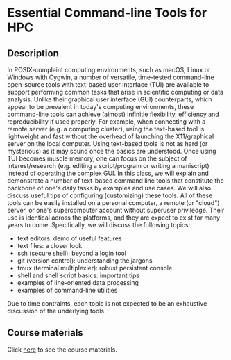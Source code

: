 # Essential Command-line Tools for HPC

## Description

In POSIX-complaint computing environments, such as macOS, Linux or Windows with
Cygwin, a number of versatile, time-tested command-line open-source tools with
text-based user interface (TUI) are available to support performing common
tasks that arise in scientific computing or data analysis.  Unlike their
graphical user interface (GUI) counterparts, which appear to be prevalent in
today's computing environments, these command-line tools can achieve (almost)
infinitie flexibility, efficiency and reproducibility if used properly.  For
example, when connecting with a remote server (e.g. a computing cluster), using
the text-based tool is lightweight and fast without the overhead of launching
the X11/graphical server on the local computer.  Using text-based tools is not
as hard (or mysterious) as it may sound once the basics are understood.  Once
using TUI becomes muscle memory, one can focus on the subject of
interest/research (e.g. editing a script/program or writing a maniscript)
instead of operating the complex GUI. In this class, we will explain and
demonstrate a number of text-based command line tools that constitute the
backbone of one's daily tasks by examples and use cases.  We will also discuss
useful tips of configuring (customizing) these tools.  All of these tools can
be easily installed on a personal computer, a remote (or "cloud") server, or
one's supercomputer account without superuser priviledge.  Their use is
identical across the platforms, and they are expect to exist for many years to
come.  Specifically, we will discuss the following topics:

- text editors: demo of useful features
- text files: a closer look
- ssh (secure shell): beyond a login tool
- git (version control): understanding the jargons
- tmux (terminal multiplexier): robust persistent console 
- shell and shell script basics: important tips
- examples of line-oriented data processing
- examples of command-line utilities

Due to time contraints, each topic is not expected to be an exhaustive
discussion of the underlying tools. 

## Course materials

Click [here](tut/index.md) to see the course materials.

